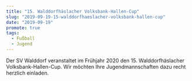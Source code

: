 ```yaml
---
title: "15. Walddorfhäslacher Volksbank-Hallen-Cup"
slug: "2019-09-19-15-walddorfhaeslacher-volksbank-hallen-cup"
date: "2019-09-19"
promote: true
tags:
  - Fußball
  - Jugend
---
```

Der SV Walddorf veranstaltet im Frühjahr 2020 den 15. Walddorfhäslacher Volksbank-Hallen-Cup.
Wir möchten Ihre Jugendmannschaften dazu recht herzlich einladen.

